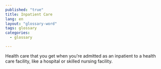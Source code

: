 ```yaml
---
published: "true"
title: Inpatient Care
lang: en
layout: "glossary-word"
tags: glossary
categories: 
  - glossary

---
```


Health care that you get when you're admitted as an inpatient to a health care facility, like a hospital or skilled nursing facility.
